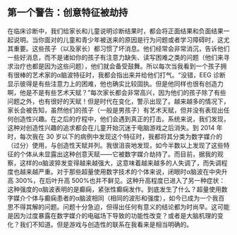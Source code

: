 ## 第一个警告：创意特征被劫持

在临床诊断中，我们给家长和儿童说明诊断结果时，都会将正面结果和负面结果一起说明。当你面对的儿童和青少年被送来的原因是行为问题或者学习障碍时，这尤其重要。这些孩子（以及家长）都习惯了坏消息。他们经常会非常消沉，告诉他们一些好消息，而不是诸如你的孩子有注意力缺失、读写困难之类的问题（他们来寻求治疗也都是因为这些问题），他们就会备受鼓舞。所以每次当我看到一个孩子拥有很棒的艺术家的α脑波特征时，我都会指出来并给他们打气。“没错，EEG 诊断显示彼得是有些注意力上的困难，他也确实比较固执。但是他同样也很有创造力啊，他是不是有些艺术天赋？”每次家长都会非常高兴，因为他们的孩子除了有些问题之外，也有很好的天赋！但是时代在变化，警示出现了。越来越多的情况下，家长会被告知，虽然他们的孩子（一般是男孩子）有艺术天赋，但并没有表现出任何创造性兴趣。在之后的疗程中，他们会遇到真正的打击。系统来说，我们发现，这种对创造性兴趣的追求都会在儿童开始沉迷于电脑游戏之后消失。到 2014 年时，每次我在 30 岁以下的病例中发现这个特征时，我都将其分类为数字媒介的（过分）使用，与创造性天赋并列。我很沮丧地发现，如今半数以上发现了这些特征的个体从未显露出这种创意天赋——它被数字媒介劫持了。而目前，据我的观察，这样的α脑波猝发变得越来越强大，这意味着越来越多的人失调了，而失调程度也越来越严重。对于那些超量使用数字技术的个体来说，闭眼时α脑波在中央升高 300%，在后叶升高 500%也并不鲜见。这种升高程度已进入了另一种症状：这种强度的α脑波表明的是癫痫，紧张性癫痫发作。到底发生了什么？超量使用数字媒介个体与癫痫患者的α脑波相同（相同的波形和强度），如今已成为一个我百思不得其解的问题。问题十分急迫，但得出任何有意义的结论都为时尚早。这可能是因为过度暴露在数字媒介的电磁场下导致的功能性改变？或者是大脑机理的变化？我们不知道。但是游戏与创造性的联系在我看来是相当明确的。<span id="part0045.html"></span>